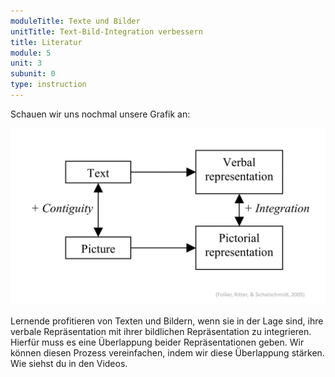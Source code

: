 ```yaml
---
moduleTitle: Texte und Bilder
unitTitle: Text-Bild-Integration verbessern
title: Literatur
module: 5
unit: 3
subunit: 0
type: instruction
---
```



Schauen wir uns nochmal unsere Grafik an:

![](modell.PNG)

Lernende profitieren von Texten und Bildern, wenn sie in der Lage sind, ihre verbale Repräsentation mit ihrer bildlichen Repräsentation zu integrieren. Hierfür muss es eine Überlappung beider Repräsentationen geben. Wir können diesen Prozess vereinfachen, indem wir diese Überlappung stärken. Wie siehst du in den Videos. 

